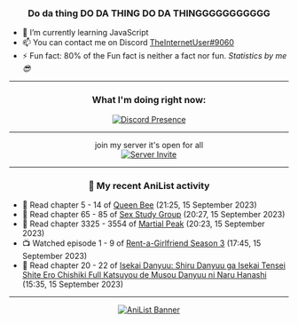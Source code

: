 <div align="center">

### Do da thing DO DA THING DO DA THINGGGGGGGGGGG
</div>

- 🌱 I’m currently learning JavaScript
- 📫 You can contact me on Discord [TheInternetUser#9060](https://discord.com/users/534117072796385300)
- ⚡ Fun fact: 80% of the Fun fact is neither a fact nor fun. _Statistics by me 😎_
<hr>

<div align="center">

### What I'm doing right now:
[![Discord Presence](https://lanyard.cnrad.dev/api/534117072796385300)](https://discord.com/users/534117072796385300)
<hr>

join my server it's open for all <br>
[![Server Invite](https://invidget.switchblade.xyz/bfYgVHxrSs)](https://discord.gg/bfYgVHxrSs)

<hr>
  
### 🌸 My recent AniList activity

</div>

<!-- ANILIST_ACTIVITY:start -->

-   📖 Read chapter 5 - 14 of [Queen Bee](https://anilist.co/manga/114832) (21:25, 15 September 2023)
-   📖 Read chapter 65 - 85 of [Sex Study Group](https://anilist.co/manga/145493) (20:27, 15 September 2023)
-   📖 Read chapter 3325 - 3554 of [Martial Peak](https://anilist.co/manga/104494) (20:23, 15 September 2023)
-   📺 Watched episode 1 - 9 of [Rent-a-Girlfriend Season 3](https://anilist.co/anime/154745) (17:45, 15 September 2023)
-   📖 Read chapter 20 - 22 of [Isekai Danyuu: Shiru Danyuu ga Isekai Tensei Shite Ero Chishiki Full Katsuyou de Musou Danyuu ni Naru Hanashi](https://anilist.co/manga/156621) (15:35, 15 September 2023)

<!-- ANILIST_ACTIVITY:end -->
<hr>

<div align="center">

[![AniList Banner](https://img.anili.st/User/929966)](https://anilist.co/user/TheInternetUser)

<!-- ![Profile views](https://gpvc.arturio.dev/TheInternetUse7) Since 2023-01-09 -->
<br>


</div>

